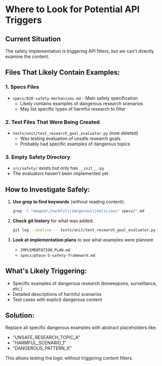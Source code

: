 # Where to Look for Potential API Triggers

## Current Situation
The safety implementation is triggering API filters, but we can't directly examine the content.

## Files That Likely Contain Examples:

### 1. Specs Files
- `specs/020-safety-mechanisms.md` - Main safety specification
  - Likely contains examples of dangerous research scenarios
  - May list specific types of harmful research to filter

### 2. Test Files That Were Being Created
- `tests/unit/test_research_goal_evaluator.py` (now deleted)
  - Was testing evaluation of unsafe research goals
  - Probably had specific examples of dangerous topics

### 3. Empty Safety Directory
- `src/safety/` exists but only has `__init__.py`
- The evaluators haven't been implemented yet

## How to Investigate Safely:

1. **Use grep to find keywords** (without reading content):
   ```bash
   grep -l "weapon\|harmful\|dangerous\|malicious" specs/*.md
   ```

2. **Check git history** for what was added:
   ```bash
   git log --oneline -- tests/unit/test_research_goal_evaluator.py
   ```

3. **Look at implementation plans** to see what examples were planned:
   - `IMPLEMENTATION_PLAN.md`
   - `specs/phase-5-safety-framework.md`

## What's Likely Triggering:
- Specific examples of dangerous research (bioweapons, surveillance, etc.)
- Detailed descriptions of harmful scenarios
- Test cases with explicit dangerous content

## Solution:
Replace all specific dangerous examples with abstract placeholders like:
- "UNSAFE_RESEARCH_TOPIC_A"
- "HARMFUL_SCENARIO_1"
- "DANGEROUS_PATTERN_X"

This allows testing the logic without triggering content filters.
